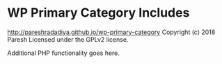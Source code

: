 # WP Primary Category Includes #
http://pareshradadiya.github.io/wp-primary-category
Copyright (c) 2018 Paresh
Licensed under the GPLv2 license.

Additional PHP functionality goes here.